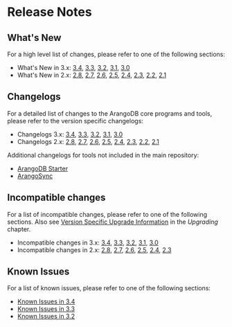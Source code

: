 Release Notes
=============

What's New
----------

For a high level list of changes, please refer to one of the following sections:

- What's New in 3.x:
  [3.4](NewFeatures34.md),
  [3.3](NewFeatures33.md),
  [3.2](NewFeatures32.md),
  [3.1](NewFeatures31.md),
  [3.0](NewFeatures30.md)
- What's New in 2.x:
  [2.8](NewFeatures28.md),
  [2.7](NewFeatures27.md),
  [2.6](NewFeatures26.md),
  [2.5](NewFeatures25.md),
  [2.4](NewFeatures24.md),
  [2.3](NewFeatures23.md),
  [2.2](NewFeatures22.md),
  [2.1](NewFeatures21.md)

Changelogs
----------

For a detailed list of changes to the ArangoDB core programs and tools,
please refer to the version specific changelogs:

- Changelogs 3.x:
  [3.4](https://raw.githubusercontent.com/arangodb/arangodb/3.4/CHANGELOG),
  [3.3](https://raw.githubusercontent.com/arangodb/arangodb/3.3/CHANGELOG),
  [3.2](https://raw.githubusercontent.com/arangodb/arangodb/3.2/CHANGELOG),
  [3.1](https://raw.githubusercontent.com/arangodb/arangodb/3.1/CHANGELOG),
  [3.0](https://raw.githubusercontent.com/arangodb/arangodb/3.0/CHANGELOG)
- Changelogs 2.x:
  [2.8](https://raw.githubusercontent.com/arangodb/arangodb/2.8/CHANGELOG),
  [2.7](https://raw.githubusercontent.com/arangodb/arangodb/2.7/CHANGELOG),
  [2.6](https://raw.githubusercontent.com/arangodb/arangodb/2.6/CHANGELOG),
  [2.5](https://raw.githubusercontent.com/arangodb/arangodb/2.5/CHANGELOG),
  [2.4](https://raw.githubusercontent.com/arangodb/arangodb/2.4/CHANGELOG),
  [2.3](https://raw.githubusercontent.com/arangodb/arangodb/2.3/CHANGELOG),
  [2.2](https://raw.githubusercontent.com/arangodb/arangodb/2.2/CHANGELOG),
  [2.1](https://raw.githubusercontent.com/arangodb/arangodb/2.1/CHANGELOG)

Additional changelogs for tools not included in the main repository:

- [ArangoDB Starter](https://github.com/arangodb-helper/arangodb/blob/master/CHANGELOG.md)
- [ArangoSync](https://github.com/arangodb/arangosync/blob/master/CHANGELOG)

Incompatible changes
--------------------

For a list of incompatible changes, please refer to one of the following sections.
Also see [Version Specific Upgrade Information](../Upgrading/VersionSpecific/README.md)
in the _Upgrading_ chapter.

- Incompatible changes in 3.x:
  [3.4](UpgradingChanges34.md),
  [3.3](UpgradingChanges33.md),
  [3.2](UpgradingChanges32.md),
  [3.1](UpgradingChanges31.md),
  [3.0](UpgradingChanges30.md)
- Incompatible changes in 2.x:
  [2.8](UpgradingChanges28.md),
  [2.7](UpgradingChanges27.md),
  [2.6](UpgradingChanges26.md),
  [2.5](UpgradingChanges25.md),
  [2.4](UpgradingChanges24.md),
  [2.3](UpgradingChanges23.md)

Known Issues
------------

For a list of known issues, please refer to one of the following sections:

- [Known Issues in 3.4](KnownIssues34.md)
- [Known Issues in 3.3](KnownIssues33.md)
- [Known Issues in 3.2](KnownIssues32.md)
